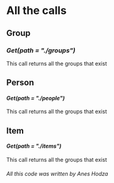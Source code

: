 # All the calls
## **Group**
### _Get(path = "./groups")_
This call returns all the groups that exist
## **Person**
#### _Get(path = "./people")_
This call returns all the groups that exist
## **Item**
#### _Get(path = "./items")_
This call returns all the groups that exist

###### All this code was written by Anes Hodza
